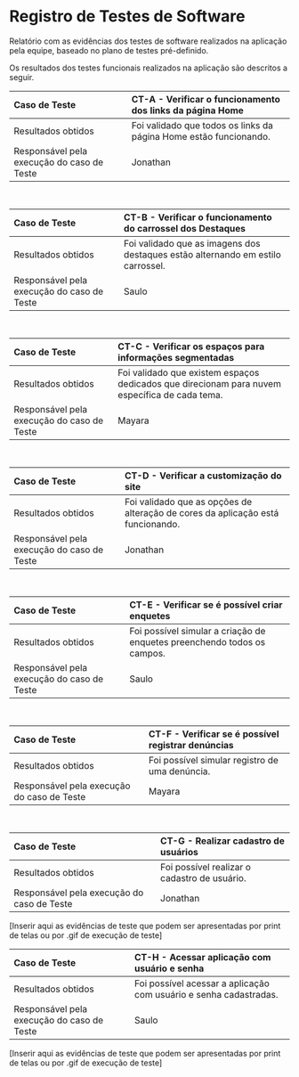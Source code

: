 # Registro de Testes de Software

Relatório com as evidências dos testes de software realizados na aplicação pela equipe, baseado no plano de testes pré-definido.

Os resultados dos testes funcionais realizados na aplicação são descritos a seguir.

|Caso de Teste    | CT-A - Verificar o funcionamento dos links da página Home |
|:---|:------|
| Resultados obtidos | Foi validado que todos os links da página Home estão funcionando.  |
| Responsável pela execução do caso de Teste | Jonathan |

<br>

|Caso de Teste    | CT-B - Verificar o funcionamento do carrossel dos Destaques |
|:---|:------|
| Resultados obtidos | Foi validado que as imagens dos destaques estão alternando em estilo carrossel.|
| Responsável pela execução do caso de Teste | Saulo |

<br>

|Caso de Teste    | CT-C - Verificar os espaços para informações segmentadas |
|:---|:---|
| Resultados obtidos | Foi validado que existem espaços dedicados que direcionam para nuvem específica de cada tema.  |
| Responsável pela execução do caso de Teste | Mayara |

<br>

|Caso de Teste    | CT-D - Verificar a customização do site |
|:---|:---|
| Resultados obtidos | Foi validado  que as opções de alteração de cores da aplicação está funcionando. |
| Responsável pela execução do caso de Teste | Jonathan |

<br>

|Caso de Teste    | CT-E - Verificar se é possível criar enquetes |
|:---|:---|
| Resultados obtidos | Foi possível simular a criação de enquetes preenchendo todos os campos.  |
| Responsável pela execução do caso de Teste | Saulo |

<br>

|Caso de Teste    | CT-F - Verificar se é possível registrar denúncias |
|:---|:---|
| Resultados obtidos | Foi possível simular  registro de uma denúncia. |
| Responsável pela execução do caso de Teste | Mayara |

<br>

|Caso de Teste    | CT-G - Realizar cadastro de usuários |
|:---|:---|
| Resultados obtidos | Foi possível realizar o cadastro de usuário.  |
| Responsável pela execução do caso de Teste | Jonathan |

[Inserir aqui as evidências de teste que podem ser apresentadas por print de telas ou por .gif de execução de teste]

|Caso de Teste    | CT-H - Acessar aplicação com usuário e senha |
|:---|:---|
| Resultados obtidos | Foi possível acessar a aplicação com usuário e senha cadastradas.  |
| Responsável pela execução do caso de Teste | Saulo |

[Inserir aqui as evidências de teste que podem ser apresentadas por print de telas ou por .gif de execução de teste]

